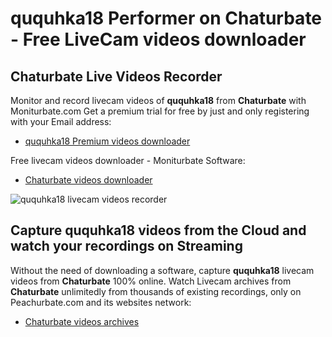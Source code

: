 # ququhka18 Performer on Chaturbate - Free LiveCam videos downloader

## Chaturbate Live Videos Recorder

Monitor and record livecam videos of **ququhka18** from **Chaturbate** with Moniturbate.com
Get a premium trial for free by just and only registering with your Email address:
* [ququhka18 Premium videos downloader](https://moniturbate.com/request-demo-licence-key.html)

Free livecam videos downloader - Moniturbate Software:
* [Chaturbate videos downloader](https://moniturbate.com/moniturbate-download-software.html)

![ququhka18 livecam videos recorder](https://peachurnet.com/templates/moniturbate-software.png)


## Capture ququhka18 videos from the Cloud and watch your recordings on Streaming

Without the need of downloading a software, capture **ququhka18** livecam videos from **Chaturbate** 100% online.
Watch Livecam archives from **Chaturbate** unlimitedly from thousands of existing recordings, only on Peachurbate.com and its websites network:
* [Chaturbate videos archives](https://peachurnet.com/)